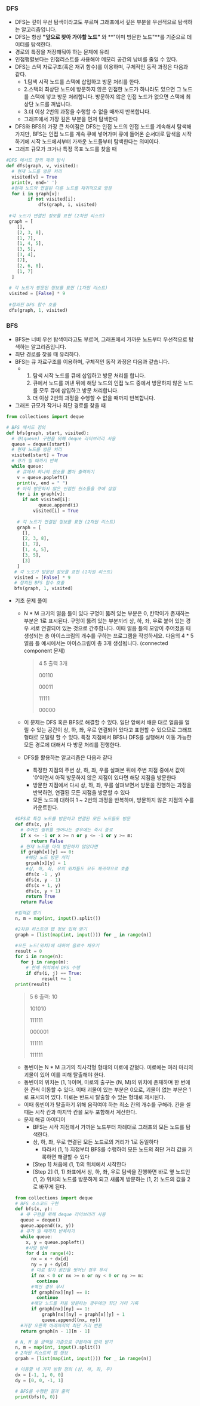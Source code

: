 ### DFS

- DFS는 깊이 우선 탐색이라고도 부르며 그래프에서 깊은 부분을 우선적으로 탐색하는 알고리즘입니다. 
- DFS는 항상 **"앞으로 찾아 가야할 노드"** 와 **"이미 방문한 노드"**를 기준으로 데이터를 탐색한다.
- 경로의 특징을 저장해둬야 하는 문제에 유리
- 인접행렬보다는 인접리스트를 사용해야 메모리 공간의 낭비를 줄일 수 있다.
- DFS는 스택 자료구조(혹은 재귀 함수)를 이용하며, 구체적인 동작 과정은 다음과 같다.
  - 1.탐색 시작 노드를 스택에 삽입하고 방문 처리를 한다.
  - 2.스택의 최상단 노드에 방문하지 않은 인접한 노드가 하나라도 있으면 그 노드를 스택에 넣고 방문 처리합니다. 방문하지 않은 인접 노드가 없으면 스택에 최상단 노드를 꺼냅니다. 
  - 3.더 이상 2번의 과정을 수행할 수 없을 때까지 반복합니다.
  - 그래프에서 가장 깊은 부분을 먼저 탐색한다
- DFS와 BFS의 가장 큰 차이점은 DFS는 인접 노드의 인접 노드를 계속해서 탐색해 가지만, BFS는 인접 노드를 계속 큐에 넣어가며 큐에 들어온 순서대로 탐색을 시작하기에 시작 노드에서부터 가까운 노드들부터 탐색한다는 의미이다.
- 그래프 규모가 크거나 특정 목표 노드를 찾을 때

```python
#DFS 메서드 정의 재귀 방식
def dfs(graph, v, visited):
  # 현재 노드를 방문 처리
  visited[v] = True
  print(v, end=' ')
  #현재 노드와 연결된 다른 노드를 재귀적으로 방문
  for i in graph[v]:
    	if not visited[i]:
        	dfs(graph, i, visited)
          
 #각 노드가 연결된 정보를 표현 (2차원 리스트)
 graph = [
    [],
    [2, 3, 8],
    [1, 7],
    [1, 4, 5],
    [3, 5],
    [3, 4],
    [7],
    [2, 6, 8],
    [1, 7]
  ]
  
 # 각 노드가 방문된 정보를 표현 (1차원 리스트)
 visited = [False] * 9
  
 #정의된 DFS 함수 호출
 dfs(graph, 1, visited)
```

### BFS

- BFS는 너비 우선 탐색이라고도 부르며, 그래프에서 가까운 노드부터 우선적으로 탐색하는 알고리즘입니다.
- 최단 경로를 찾을 때 유리하다.
- BFS는 큐 자료구조를 이용하며, 구체적인 동작 과정은 다음과 같습니다.
  - 1. 탐색 시작 노드를 큐에 삽입하고 방문 처리를 합니다.
    2. 큐에서 노드를 꺼낸 뒤에 해당 노드의 인접 노드 중에서 방문하지 않은 노드를 모두 큐에 삽입하고 방문 처리합니다.
    3. 더 이상 2번의 과정을 수행할 수 없을 때까지 반복합니다.
- 그래프 규모가 작거나 최단 경로를 찾을 때 

```python
from collections import deque

# BFS 메서드 정의
def bfs(graph, start, visited):
  # 큐(queue) 구현을 위해 deque 라이브러리 사용
  queue = deque([start])
  # 현재 노드를 방문 처리
  visited[start] = True
  # 큐가 빌 때까지 반복
  while queue:
    # 큐에서 하나의 원소를 뽑아 출력하기
    v = queue.popleft()
    print(v, end = " ")
    # 아직 방문하지 않은 인접한 원소들을 큐에 삽입
    for i in graph[v]:
      if not visited[i]:
        	queue.append(i)
          visited[i] = True
    
    # 각 노드가 연결된 정보를 표현 (2차원 리스트)
    graph = [
      [],
      [2, 3, 8],
      [1, 7],
      [1, 4, 5],
      [3, 5],
      [3]
    ]
   # 각 노도가 방문된 정보를 표현 (1차원 리스트)
   visited = [False] * 9
   # 정의된 BFS 함수 호출
   bfs(graph, 1, visited)
```

- 기초 문제 풀이

  - N * M 크기의 얼음 틀이 있다 구멍이 뚫려 있는 부분은 0, 칸막이가 존재하는 부분은 1로 표시된다. 구멍이 뚫려 있는 부분끼리 상, 하, 좌, 우로 붙어 있는 경우 서로 연결되어 있는 것으로 간주합니다. 이때 얼음 틀의 모양이 주어졌을 때 생성되는 총 아이스크림의 개수를 구하는 프로그램을 작성하세요. 다음의 4 * 5 얼음 틀 예시에서는 아이스크림이 총 3개 생성됩니다. (connected component 문제)

    >4 5  출력 3개
    >
    >00110
    >
    >00011
    >
    >11111
    >
    >00000

  - 이 문제는 DFS 혹은 BFS로 해결할 수 있다. 일단 앞에서 배운 대로 얼음을 얼릴 수 있는 공간이 상, 하, 좌, 우로 연결되어 있다고 표현할 수 있으므로 그래프 형태로 모델링 할 수 있다. 특정 지점에서 BFS나 DFS를 실행해서 이동 가능한 모든 경로에 대해서 다 방문 처리를 진행한다.

  - DFS를 활용하는 알고리즘은 다음과 같다

    - 특정한 지점의 주변 상, 하, 좌, 우를 살펴본 뒤에 주변 지점 중에서 값이 '0'이면서 아직 방문하지 않은 지점이 있다면 해당 지점을 방문한다
    - 방문한 지점에서 다시 상, 하, 좌, 우를 살펴보면서 방문을 진행하는 과정을 반복하면, 연결된 모든 지점을 방문할 수 있다
    - 모든 노드에 대하여 1 ~ 2번의 과정을 반복하며, 방문하지 않은 지점의 수를 카운트한다.

  ```python
  #DFS로 특정 노드를 방문하고 연결된 모든 노드들도 방문
  def dfs(x, y):
    # 주어진 범위를 벗어나는 경우에는 즉시 종료
    if x <= -1 or x >= n or y <= -1 or y >= m:
      	return False
    # 현재 노드를 아직 방문하지 않았다면
    if graph[x][y] == 0:
      #해당 노드 방문 처리
      grpah[x][y] = 1
      #상, 하, 좌, 우의 위치들도 모두 재귀적으로 호출
      dfs(x -1 , y)
      dfs(x, y - 1)
      dfs(x + 1, y)
      dfs(x, y + 1)
      return True
   	return False
  
  #입력값 받기
  n, m = map(int, input().split())
  
  #2차원 리스트의 맵 정보 입력 받기
  graph = [list(map(int, input())) for _ in range(n)]
  
  #모든 노드(위치)에 대하여 음료수 채우기
  result = 0
  for i in range(n):
    for j in range(m):
      # 현재 위치에서 DFS 수행
      if dfs(i, j) == True:
        	result += 1
  print(result)
  ```

  

  

  > 5 6 출력: 10
  >
  > 101010
  >
  > 111111
  >
  > 000001
  >
  > 111111
  >
  > 111111

  

  - 동빈이는 N * M 크기의 직사각형 형태의 미로에 갇혔다. 미로에는 여러 마리의 괴물이 있어 이를 피해 탈출해야 한다.
  - 동빈이의 위치는 (1, 1)이며, 미로의 출구는 (N, M)의 위치에 존재하며 한 번에 한 칸씩 이동할 수 있다. 이때 괴물이 있는 부분은 0으로, 괴물이 없는 부분은 1로 표시되어 있다. 미로는 반드시 탈출할 수 있는 형태로 제시된다.
  - 이때 동빈이가 탈출하기 위해 움직여야 하는 최소 칸의 개수를 구해라. 칸을 셀 때는 시작 칸과 마지막 칸을 모두 포함해서 계산한다.
  - 문제 해결 아이디어
    - BFS는 시작 지점에서 가까운 노드부터 차례대로 그래프의 모든 노드를 탐색한다.
    - 상, 하, 좌, 우로 연결된 모든 노드로의 거리가 1로 동일하다
      - 따라서 (1, 1) 지점부터 BFS를 수행하여 모든 노드의 최단 거리 값을 기록하면 해결할 수 있다
    - [Step 1] 처음에 (1, 1)의 위치에서 시작한다
    - [Step 2] (1, 1) 좌표에서 상, 하, 좌, 우로 탐색을 진행하면 바로 옆 노드인 (1, 2) 위치의 노드를 방문하게 되고 새롭게 방문하는 (1, 2) 노드의 값을 2로 바꾸게 된다. 

  ```python
  from collections import deque
  # BFS 소스코드 구현
  def bfs(x, y):
    # 큐 구현을 위해 deque 라이브러리 사용
    queue = deque()
    queue.append((x, y))
    # 큐가 빌 떄까지 반복하기
    while queue:
      x, y = queue.popleft()
      #사방 탐색
      for d in range(4):
        nx = x + dx[d]
        ny = y + dy[d]
        # 미로 찾기 공간을 벗어난 경우 무시
       	if nx < 0 or nx >= n or ny < 0 or ny >= m:
          continue 
        #벽인 경우 무시
        if graph[nx][ny] == 0:
          continue
        #해당 노드를 처음 방문하는 경우에만 최단 거리 기록
        if graph[nx][ny] == 1:
          	graph[nx][ny] = graph[x][y] + 1
            queue.append((nx, ny))
    #가장 오른쪽 아래까지의 최단 거리 반환
    return graph[n - 1][m - 1]
  
  # N, M 을 공백을 기준으로 구분하여 입력 받기
  n, m = map(int, input().split())
  # 2차원 리스트의 맵 정보
  grpah = [list(map(int, input())) for _ in range(n)]
  
  # 이동할 네 가지 방향 정의 (상, 하, 좌, 우)
  dx = [-1, 1, 0, 0]
  dy = [0, 0, -1, 1]
  
  # BFS를 수행한 결과 출력
  print(bfs(0, 0))
  ```

  

  

​	



